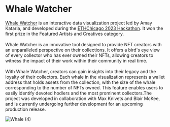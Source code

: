 # Whale Watcher
[Whale Watcher](https://visualizer-hackathon-app.vercel.app/) is an interactive data visualization project led by Amay Kataria, and developed during the [ETHChicago 2023 Hackathon](https://ethchicago.xyz/#/winners). It won the first prize in the Featured Artists and Creatives category.<br /><br />
Whale Watcher is an innovative tool designed to provide NFT creators with an unparalleled perspective on their collections. It offers a bird's eye view of every collector who has ever owned their NFTs, allowing creators to witness the impact of their work within their community in real time.<br /><br />
With Whale Watcher, creators can gain insights into their legacy and the loyalty of their collectors. Each whale in the visualization represents a wallet address that holds assets from the collection, with the size of the whale corresponding to the number of NFTs owned. This feature enables users to easily identify devoted hodlers and the most prominent collectors.The project was developed in collaboration with Max Knivets and Blair McKee, and is currently undergoing further development for an upcoming production release.
<br />

![Whale (4)](https://github.com/eulphean/Whale-Watcher/assets/4178424/8a52f469-606c-4157-817b-00f8edce6100)
